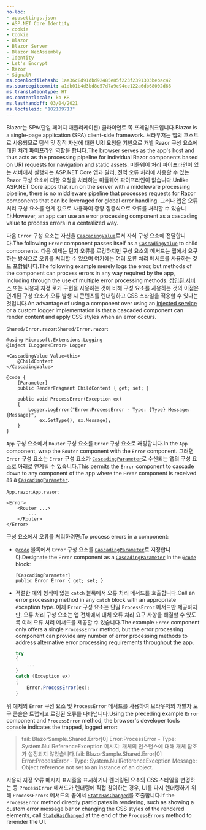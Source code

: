 ```yaml
---
no-loc:
- appsettings.json
- ASP.NET Core Identity
- cookie
- Cookie
- Blazor
- Blazor Server
- Blazor WebAssembly
- Identity
- Let's Encrypt
- Razor
- SignalR
ms.openlocfilehash: 1aa36c8d91dbd92485e85f223f2391303bebac42
ms.sourcegitcommit: a1db01b4d3bd8c57d7a9c94ce122a6db68002d66
ms.translationtype: HT
ms.contentlocale: ko-KR
ms.lasthandoff: 03/04/2021
ms.locfileid: "102109713"
---
```

<span data-ttu-id="5fb6a-101">Blazor는 SPA(단일 페이지 애플리케이션) 클라이언트 쪽 프레임워크입니다.</span><span class="sxs-lookup"><span data-stu-id="5fb6a-101">Blazor is a single-page application (SPA) client-side framework.</span></span> <span data-ttu-id="5fb6a-102">브라우저는 앱의 호스트로 사용되므로 탐색 및 정적 자산에 대한 URI 요청을 기반으로 개별 Razor 구성 요소에 대한 처리 파이프라인 역할을 합니다.</span><span class="sxs-lookup"><span data-stu-id="5fb6a-102">The browser serves as the app's host and thus acts as the processing pipeline for individual Razor components based on URI requests for navigation and static assets.</span></span> <span data-ttu-id="5fb6a-103">미들웨어 처리 파이프라인이 있는 서버에서 실행되는 ASP.NET Core 앱과 달리, 전역 오류 처리에 사용할 수 있는 Razor 구성 요소에 대한 요청을 처리하는 미들웨어 파이프라인이 없습니다.</span><span class="sxs-lookup"><span data-stu-id="5fb6a-103">Unlike ASP.NET Core apps that run on the server with a middleware processing pipeline, there is no middleware pipeline that processes requests for Razor components that can be leveraged for global error handling.</span></span> <span data-ttu-id="5fb6a-104">그러나 앱은 오류 처리 구성 요소를 연계 값으로 사용하여 중앙 집중식으로 오류를 처리할 수 있습니다.</span><span class="sxs-lookup"><span data-stu-id="5fb6a-104">However, an app can use an error processing component as a cascading value to process errors in a centralized way.</span></span>

<span data-ttu-id="5fb6a-105">다음 `Error` 구성 요소는 자신을 [`CascadingValue`](xref:blazor/components/cascading-values-and-parameters#cascadingvalue-component)로서 자식 구성 요소에 전달합니다.</span><span class="sxs-lookup"><span data-stu-id="5fb6a-105">The following `Error` component passes itself as a [`CascadingValue`](xref:blazor/components/cascading-values-and-parameters#cascadingvalue-component) to child components.</span></span> <span data-ttu-id="5fb6a-106">다음 예제는 단지 오류를 로깅하지만 구성 요소의 메서드는 앱에서 요구하는 방식으로 오류를 처리할 수 있으며 여기에는 여러 오류 처리 메서드를 사용하는 것도 포함됩니다.</span><span class="sxs-lookup"><span data-stu-id="5fb6a-106">The following example merely logs the error, but methods of the component can process errors in any way required by the app, including through the use of multiple error processing methods.</span></span> <span data-ttu-id="5fb6a-107">[삽입된 서비스](xref:blazor/fundamentals/dependency-injection) 또는 사용자 지정 로거 구현을 사용하는 것에 비해 구성 요소를 사용하는 것의 이점은 연계된 구성 요소가 오류 발생 시 콘텐츠를 렌더링하고 CSS 스타일을 적용할 수 있다는 것입니다.</span><span class="sxs-lookup"><span data-stu-id="5fb6a-107">An advantage of using a component over using an [injected service](xref:blazor/fundamentals/dependency-injection) or a custom logger implementation is that a cascaded component can render content and apply CSS styles when an error occurs.</span></span>

<span data-ttu-id="5fb6a-108">`Shared/Error.razor`:</span><span class="sxs-lookup"><span data-stu-id="5fb6a-108">`Shared/Error.razor`:</span></span>

```razor
@using Microsoft.Extensions.Logging
@inject ILogger<Error> Logger

<CascadingValue Value=this>
    @ChildContent
</CascadingValue>

@code {
    [Parameter]
    public RenderFragment ChildContent { get; set; }

    public void ProcessError(Exception ex)
    {
        Logger.LogError("Error:ProcessError - Type: {Type} Message: {Message}", 
            ex.GetType(), ex.Message);
    }
}
```

<span data-ttu-id="5fb6a-109">`App` 구성 요소에서 `Router` 구성 요소를 `Error` 구성 요소로 래핑합니다.</span><span class="sxs-lookup"><span data-stu-id="5fb6a-109">In the `App` component, wrap the `Router` component with the `Error` component.</span></span> <span data-ttu-id="5fb6a-110">그러면 `Error` 구성 요소는 `Error` 구성 요소가 [`CascadingParameter`](xref:blazor/components/cascading-values-and-parameters#cascadingparameter-attribute)로 수신되는 앱의 구성 요소로 아래로 연계될 수 있습니다.</span><span class="sxs-lookup"><span data-stu-id="5fb6a-110">This permits the `Error` component to cascade down to any component of the app where the `Error` component is received as a [`CascadingParameter`](xref:blazor/components/cascading-values-and-parameters#cascadingparameter-attribute).</span></span>

<span data-ttu-id="5fb6a-111">`App.razor`:</span><span class="sxs-lookup"><span data-stu-id="5fb6a-111">`App.razor`:</span></span>

```razor
<Error>
    <Router ...>
        ...
    </Router>
</Error>
```

<span data-ttu-id="5fb6a-112">구성 요소에서 오류를 처리하려면:</span><span class="sxs-lookup"><span data-stu-id="5fb6a-112">To process errors in a component:</span></span>

* <span data-ttu-id="5fb6a-113">[`@code`](xref:mvc/views/razor#code) 블록에서 `Error` 구성 요소를 [`CascadingParameter`](xref:blazor/components/cascading-values-and-parameters#cascadingparameter-attribute)로 지정합니다.</span><span class="sxs-lookup"><span data-stu-id="5fb6a-113">Designate the `Error` component as a [`CascadingParameter`](xref:blazor/components/cascading-values-and-parameters#cascadingparameter-attribute) in the [`@code`](xref:mvc/views/razor#code) block:</span></span>

  ```razor
  [CascadingParameter]
  public Error Error { get; set; }
  ```

* <span data-ttu-id="5fb6a-114">적절한 예외 형식이 있는 `catch` 블록에서 오류 처리 메서드를 호출합니다.</span><span class="sxs-lookup"><span data-stu-id="5fb6a-114">Call an error processing method in any `catch` block with an appropriate exception type.</span></span> <span data-ttu-id="5fb6a-115">예제 `Error` 구성 요소는 단일 `ProcessError` 메서드만 제공하지만, 오류 처리 구성 요소는 앱 전체에서 대체 오류 처리 요구 사항을 해결할 수 있도록 여러 오류 처리 메서드를 제공할 수 있습니다.</span><span class="sxs-lookup"><span data-stu-id="5fb6a-115">The example `Error` component only offers a single `ProcessError` method, but the error processing component can provide any number of error processing methods to address alternative error processing requirements throughout the app.</span></span>

  ```csharp
  try
  {
      ...
  }
  catch (Exception ex)
  {
      Error.ProcessError(ex);
  }
  ```

<span data-ttu-id="5fb6a-116">위 예제의 `Error` 구성 요소 및 `ProcessError` 메서드를 사용하여 브라우저의 개발자 도구 콘솔은 트랩되고 로깅된 오류를 나타냅니다.</span><span class="sxs-lookup"><span data-stu-id="5fb6a-116">Using the preceding example `Error` component and `ProcessError` method, the browser's developer tools console indicates the trapped, logged error:</span></span>

> <span data-ttu-id="5fb6a-117">fail: BlazorSample.Shared.Error[0] Error:ProcessError - Type: System.NullReferenceException 메시지: 개체의 인스턴스에 대해 개체 참조가 설정되지 않았습니다.</span><span class="sxs-lookup"><span data-stu-id="5fb6a-117">fail: BlazorSample.Shared.Error[0] Error:ProcessError - Type: System.NullReferenceException Message: Object reference not set to an instance of an object.</span></span>

<span data-ttu-id="5fb6a-118">사용자 지정 오류 메시지 표시줄을 표시하거나 렌더링된 요소의 CSS 스타일을 변경하는 등 `ProcessError` 메서드가 렌더링에 직접 참여하는 경우, UI를 다시 렌더링하기 위해 `ProcessErrors` 메서드의 끝에서 [`StateHasChanged`](xref:blazor/components/lifecycle#state-changes)를 호출합니다.</span><span class="sxs-lookup"><span data-stu-id="5fb6a-118">If the `ProcessError` method directly participates in rendering, such as showing a custom error message bar or changing the CSS styles of the rendered elements, call [`StateHasChanged`](xref:blazor/components/lifecycle#state-changes) at the end of the `ProcessErrors` method to rerender the UI.</span></span>
